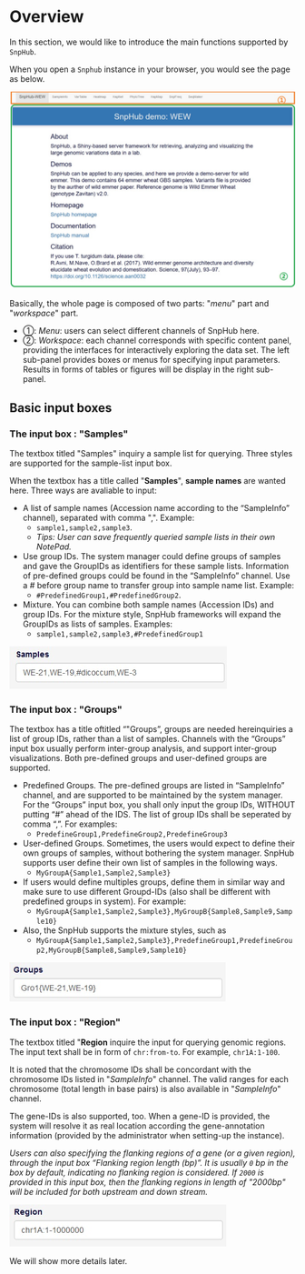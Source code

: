 # Overview

In this section, we would like to introduce the main functions supported by `SnpHub`.

When you open a `Snphub` instance in your browser, you would see the page as below.

![Overview of SnpHub](./../img/overview-1.jpg)

Basically, the whole page is composed of two parts: "*menu*" part and "*workspace*" part.
- ①: *Menu*: users can select different channels of SnpHub here.
- ②: *Workspace*: each channel corresponds with specific content panel, providing the interfaces for interactively exploring the data set. The left sub-panel provides boxes or menus for specifying input parameters. Results in forms of tables or figures will be display in the right sub-panel.

## Basic input boxes

### The input box : "Samples"

The textbox titled "Samples" inquiry a sample list for querying. Three styles are supported for the sample-list input box.

When the textbox has a title called "**Samples**", **sample names** are wanted here. Three ways are avaliable to input:
- A list of sample names (Accession name according to the “SampleInfo” channel), separated with comma ",". Example:
	- `sample1,sample2,sample3`.
	- *Tips: User can save frequently queried sample lists in their own NotePad.*
- Use group IDs. The system manager could define groups of samples and gave the GroupIDs as identifiers for these sample lists. Information of pre-defined groups could be found in the “SampleInfo” channel. Use a *#* before group name to transfer group into sample name list. Example:
	- `#PredefinedGroup1,#PredefinedGroup2`. 
- Mixture. You can combine both sample names (Accession IDs) and group IDs. For the mixture style, SnpHub frameworks will expand the GroupIDs as lists of samples. Examples:
	- `sample1,sample2,sample3,#PredefinedGroup1`

![Mixed use of sample and group in sample input](./../img/overview-2.jpg)

### The input box : "Groups"

The textbox has a title oftitled “"Groups”, groups are needed hereinquiries a list of group IDs, rather than a list of samples. Channels with the “Groups” input box usually perform inter-group analysis, and support inter-group visualizations. Both pre-defined groups and user-defined groups are supported. 
- Predefined Groups. The pre-defined groups are listed in “SampleInfo” channel, and are supported to be maintained by the system manager. For the “Groups” input box, you shall only input the group IDs, WITHOUT putting “#” ahead of the IDS. The list of group IDs shall be seperated by comma “,”. For examples:
	- `PredefineGroup1,PredefineGroup2,PredefineGroup3`
- User-defined Groups. Sometimes, the users would expect to define their own groups of samples, without bothering the system manager. SnpHub supports user define their own list of samples in the following ways.
	- `MyGroupA{Sample1,Sample2,Sample3}`
- If users would define multiples groups, define them in similar way and make sure to use different Groupd-IDs (also shall be different with predefined groups in system). For example:
	- `MyGroupA{Sample1,Sample2,Sample3},MyGroupB{Sample8,Sample9,Sample10}`
- Also, the SnpHub supports the mixture styles, such as
	- `MyGroupA{Sample1,Sample2,Sample3},PredefineGroup1,PredefineGroup2,MyGroupB{Sample8,Sample9,Sample10}`

![group input using self-defined group](./../img/overview-3.jpg)

### The input box : "Region"

The textbox titled "**Region** inquire the input for querying genomic regions. The input text shall be in form of `chr:from-to`. For example, `chr1A:1-100`.

It is noted that the chromosome IDs shall be concordant with the chromosome IDs listed in "*SampleInfo*" channel. The valid ranges for each chromosome (total length in base pairs) is also available in "*SampleInfo*" channel.

The gene-IDs is also supported, too. When a gene-ID is provided, the system will resolve it as real location according the gene-annotation information (provided by the administrator when setting-up the instance).

*Users can also specifying the flanking regions of a gene (or a given region), through the input box “Flanking region length (bp)”. It is usually `0` bp in the box by default, indicating no flanking region is considered. If `2000` is provided in this input box, then the flanking regions in length of "2000bp" will be included for both upstream and down stream.*

![region input](./../img/overview-4.jpg)

We will show more details later.